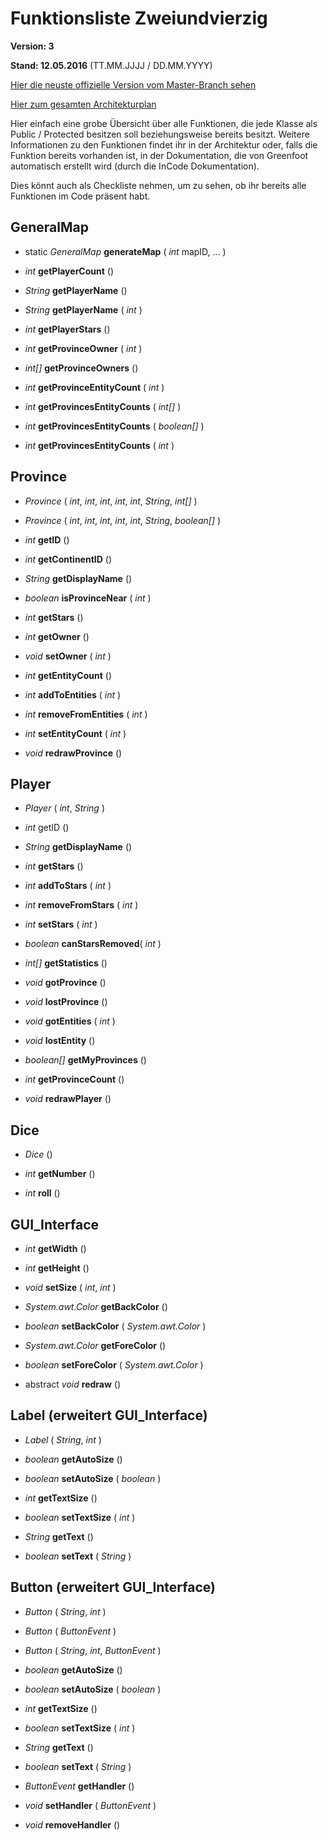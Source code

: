 # Funktionsliste Zweiundvierzig

**Version: 3**

**Stand: 12.05.2016** (TT.MM.JJJJ / DD.MM.YYYY)

[Hier die neuste offizielle Version vom Master-Branch sehen](https://github.com/HGE-IT-Course-2016/zweiundvierzig/blob/master/planung/funktionsliste.md)

[Hier zum gesamten Architekturplan](https://github.com/HGE-IT-Course-2016/zweiundvierzig/blob/master/planung/architektur.md)

Hier einfach eine grobe Übersicht über alle Funktionen, die jede Klasse als Public / Protected besitzen soll beziehungsweise bereits besitzt.
Weitere Informationen zu den Funktionen findet ihr in der Architektur oder, falls die Funktion bereits vorhanden ist, in der Dokumentation, die von Greenfoot automatisch erstellt wird (durch die InCode Dokumentation).

Dies könnt auch als Checkliste nehmen, um zu sehen, ob ihr bereits alle Funktionen im Code präsent habt.

## GeneralMap

- static *GeneralMap* **generateMap** ( *int* mapID, ... )

- *int* **getPlayerCount** ()
- *String* **getPlayerName** ()
- *String* **getPlayerName** ( *int* )
- *int* **getPlayerStars** ()

- *int* **getProvinceOwner** ( *int* )
- *int[]* **getProvinceOwners** ()
- *int* **getProvinceEntityCount** ( *int* )
- *int* **getProvincesEntityCounts** ( *int[]* )
- *int* **getProvincesEntityCounts** ( *boolean[]* )
- *int* **getProvincesEntityCounts** ( *int* )

## Province

- *Province* ( *int*, *int*, *int*, *int*, *int*, *String*, *int[]* )
- *Province* ( *int*, *int*, *int*, *int*, *int*, *String*, *boolean[]* )

- *int* **getID** ()
- *int* **getContinentID** ()
- *String* **getDisplayName** ()
- *boolean* **isProvinceNear** ( *int* )

- *int* **getStars** ()

- *int* **getOwner** ()
- *void* **setOwner** ( *int* )

- *int* **getEntityCount** ()
- *int* **addToEntities** ( *int* )
- *int* **removeFromEntities** ( *int* )
- *int* **setEntityCount** ( *int* )

- *void* **redrawProvince** ()

## Player

- *Player* ( *int*, *String* )

- *int* getID ()
- *String* **getDisplayName** ()
- *int* **getStars** ()
- *int* **addToStars** ( *int* )
- *int* **removeFromStars** ( *int* )
- *int* **setStars** ( *int* )
- *boolean* **canStarsRemoved**( *int* )

- *int[]* **getStatistics** ()
- *void* **gotProvince** ()
- *void* **lostProvince** ()
- *void* **gotEntities** ( *int* )
- *void* **lostEntity** ()

- *boolean[]* **getMyProvinces** ()
- *int* **getProvinceCount** ()
- *void* **redrawPlayer** ()

## Dice

- *Dice* ()

- *int* **getNumber** ()

- *int* **roll** ()

## GUI_Interface

- *int* **getWidth** ()
- *int* **getHeight** ()
- *void* **setSize** ( *int*, *int* )

- *System.awt.Color* **getBackColor** ()
- *boolean* **setBackColor** ( *System.awt.Color* )
- *System.awt.Color* **getForeColor** ()
- *boolean* **setForeColor** ( *System.awt.Color* )

- abstract *void* **redraw** ()

## Label (erweitert GUI_Interface)

- *Label* ( *String*, *int* )

- *boolean* **getAutoSize** ()
- *boolean* **setAutoSize** ( *boolean* )

- *int* **getTextSize** ()
- *boolean* **setTextSize** ( *int* )

- *String* **getText** ()
- *boolean* **setText** ( *String* )

## Button (erweitert GUI_Interface)

- *Button* ( *String*, *int* )
- *Button* ( *ButtonEvent* )
- *Button* ( *String*, *int*, *ButtonEvent* )

- *boolean* **getAutoSize** ()
- *boolean* **setAutoSize** ( *boolean* )

- *int* **getTextSize** ()
- *boolean* **setTextSize** ( *int* )

- *String* **getText** ()
- *boolean* **setText** ( *String* )

- *ButtonEvent* **getHandler** ()
- *void* **setHandler** ( *ButtonEvent* )
- *void* **removeHandler** ()
